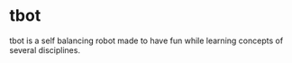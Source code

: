 # tbot
tbot is a self balancing robot made to have fun while learning concepts of several disciplines.
